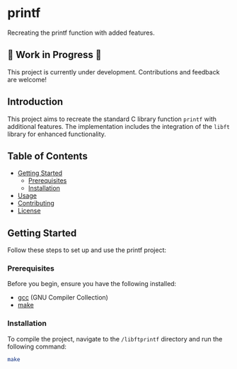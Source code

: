 # printf

Recreating the printf function with added features.

## :construction: Work in Progress :construction:

This project is currently under development. Contributions and feedback are welcome!

## Introduction

This project aims to recreate the standard C library function `printf` with additional features. The implementation includes the integration of the `libft` library for enhanced functionality.

## Table of Contents

- [Getting Started](#getting-started)
  - [Prerequisites](#prerequisites)
  - [Installation](#installation)
- [Usage](#usage)
- [Contributing](#contributing)
- [License](#license)

## Getting Started

Follow these steps to set up and use the printf project:

### Prerequisites

Before you begin, ensure you have the following installed:

- [gcc](https://gcc.gnu.org/) (GNU Compiler Collection)
- [make](https://www.gnu.org/software/make/)

### Installation

To compile the project, navigate to the `/libftprintf` directory and run the following command:

```bash
make
